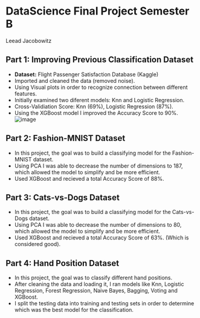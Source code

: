 # DataScience Final Project Semester B
Leead Jacobowitz

## Part 1: Improving Previous Classification Dataset
- **Dataset:** Flight Passenger Satisfaction Database (Kaggle) 
- Imported and cleaned the data (removed noise).
- Using Visual plots in order to recognize connection between different features.
- Initially examined two diferent models: Knn and Logistic Regression.
- Cross-Validiation Score: Knn (69%), Logistic Regression (87%).
- Using the XGBoost model I improved the Accuracy Score to 90%.
![image](https://user-images.githubusercontent.com/77110578/180454851-66068472-1367-4c91-a7c5-4ddf77d14905.png)

## Part 2: Fashion-MNIST Dataset
- In this project, the goal was to build a classifying model for the Fashion-MNIST dataset. 
- Using PCA I was able to decrease the number of dimensions to 187, which allowed the model to simplify and be more efficient.
- Used XGBoost and recieved a total Accuracy Score of 88%.

## Part 3: Cats-vs-Dogs Dataset
- In this project, the goal was to build a classifying model for the Cats-vs-Dogs dataset. 
- Using PCA I was able to decrease the number of dimensions to 80, which allowed the model to simplify and be more efficient.
- Used XGBoost and recieved a total Accuracy Score of 63%. (Which is considered good).

## Part 4: Hand Position Dataset
- In this project, the goal was to classify different hand positions.
- After cleaning the data and loading it, I ran models like Knn, Logistic Regression, Forest Regression, Naive Bayes, Bagging, Voting and XGBoost.
- I split the testing data into training and testing sets in order to determine which was the best model for the classification. 



